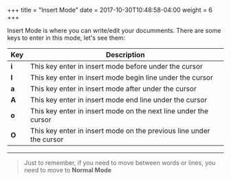 +++
title = "Insert Mode"
date =  2017-10-30T10:48:58-04:00
weight = 6
+++

Insert Mode is where you can write/edit your documments. There are some keys to enter in this mode, let's see them:  

| Key     | Description   																											|
|---------|---------------------------------------------------------------------|
| **i**   | This key enter in insert mode before under the cursor								|
| **I**   | This key enter in insert mode begin line under the cursor						|
| **a**   | This key enter in insert mode after under the cursor 								|
| **A**   | This key enter in insert mode end line under the cursor  						|
| **o**   | This key enter in insert mode on the next line under the cursor  		|
| **O**   | This key enter in insert mode on the previous line under the cursor |

------------

> Just to remember, if you need to move between words or lines, you need to move to **Normal Mode**  
